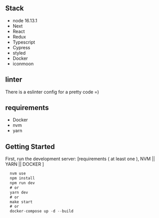 
## Stack
- node 16.13.1
- Next
- React
- Redux
- Typescript
- Cypress
- styled
- Docker
- iconmoon

## linter
There is a eslinter config for a pretty code =)

## requirements
- Docker
- nvm
- yarn

## Getting Started
First, run the development server:
[requirements ( at least one ), NVM || YARN || DOCKER ]
```js
  nvm use  
  npm install
  npm run dev
  # or
  yarn dev
  # or
  make start
  # or
  docker-compose up -d --build
```